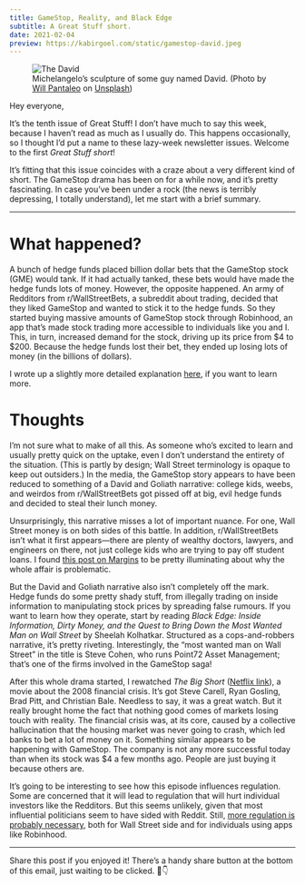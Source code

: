 ```yaml
---
title: GameStop, Reality, and Black Edge
subtitle: A Great Stuff short.
date: 2021-02-04
preview: https://kabirgoel.com/static/gamestop-david.jpeg
---
```


<figure>
  <img src="/static/gamestop-david.jpeg" alt="The David" />
  <figcaption>Michelangelo’s sculpture of some guy named David. (Photo by <a href="https://unsplash.com/@willpantaleo?utm_source=unsplash&utm_medium=referral&utm_content=creditCopyText">Will Pantaleo</a> on <a href="https://unsplash.com/s/photos/david%2C-florence%2C-italy?utm_source=unsplash&utm_medium=referral&utm_content=creditCopyText">Unsplash</a>)</figcaption>
</figure>

Hey everyone,

It’s the tenth issue of Great Stuff! I don’t have much to say this week, because I haven’t read as much as I usually do. This happens occasionally, so I thought I’d put a name to these lazy-week newsletter issues. Welcome to the first _Great Stuff short_!

It’s fitting that this issue coincides with a craze about a very different kind of short. The GameStop drama has been on for a while now, and it’s pretty fascinating. In case you’ve been under a rock (the news is terribly depressing, I totally understand), let me start with a brief summary.

---

# What happened?

A bunch of hedge funds placed billion dollar bets that the GameStop stock (GME) would tank. If it had actually tanked, these bets would have made the hedge funds lots of money. However, the opposite happened. An army of Redditors from r/WallStreetBets, a subreddit about trading, decided that they liked GameStop and wanted to stick it to the hedge funds. So they started buying massive amounts of GameStop stock through Robinhood, an app that’s made stock trading more accessible to individuals like you and I. This, in turn, increased demand for the stock, driving up its price from $4 to $200. Because the hedge funds lost their bet, they ended up losing lots of money (in the billions of dollars).

I wrote up a slightly more detailed explanation [here](https://kabirgoel.com/p/gamestop-explanation), if you want to learn more.

# Thoughts

I’m not sure what to make of all this. As someone who’s excited to learn and usually pretty quick on the uptake, even I don’t understand the entirety of the situation. (This is partly by design; Wall Street terminology is opaque to keep out outsiders.) In the media, the GameStop story appears to have been reduced to something of a David and Goliath narrative: college kids, weebs, and weirdos from r/WallStreetBets got pissed off at big, evil hedge funds and decided to steal their lunch money.

Unsurprisingly, this narrative misses a lot of important nuance. For one, Wall Street money is on both sides of this battle. In addition, r/WallStreetBets isn’t what it first appears—there are plenty of wealthy doctors, lawyers, and engineers on there, not just college kids who are trying to pay off student loans. I found [this post on Margins](https://themargins.substack.com/p/game-stop?r=10zbk&utm_campaign=post&utm_medium=email&utm_source=copy) to be pretty illuminating about why the whole affair is problematic.

But the David and Goliath narrative also isn’t completely off the mark. Hedge funds do some pretty shady stuff, from illegally trading on inside information to manipulating stock prices by spreading false rumours. If you want to learn how they operate, start by reading _Black Edge: Inside Information, Dirty Money, and the Quest to Bring Down the Most Wanted Man on Wall Street_ by Sheelah Kolhatkar. Structured as a cops-and-robbers narrative, it’s pretty riveting. Interestingly, the “most wanted man on Wall Street” in the title is Steve Cohen, who runs Point72 Asset Management; that’s one of the firms involved in the GameStop saga!

After this whole drama started, I rewatched _The Big Short_ ([Netflix link](https://www.netflix.com/title/80075560)), a movie about the 2008 financial crisis. It’s got Steve Carell, Ryan Gosling, Brad Pitt, and Christian Bale. Needless to say, it was a great watch. But it really brought home the fact that nothing good comes of markets losing touch with reality. The financial crisis was, at its core, caused by a collective hallucination that the housing market was never going to crash, which led banks to bet a lot of money on it. Something similar appears to be happening with GameStop. The company is not any more successful today than when its stock was $4 a few months ago. People are just buying it because others are.

It’s going to be interesting to see how this episode influences regulation. Some are concerned that it will lead to regulation that will hurt individual investors like the Redditors. But this seems unlikely, given that most influential politicians seem to have sided with Reddit. Still, [more regulation is probably necessary](https://www.washingtonpost.com/business/2021/01/30/financial-regulations-wall-street-sec-gamestop/), both for Wall Street side and for individuals using apps like Robinhood.

---

Share this post if you enjoyed it! There’s a handy share button at the bottom of this email, just waiting to be clicked. 🤤👇
